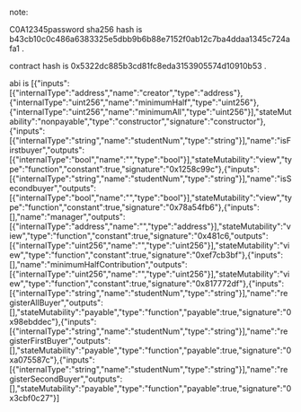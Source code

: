 note:

C0A12345password sha256 hash is 
b43cb10c0c486a6383325e5dbb9b6b88e7152f0ab12c7ba4ddaa1345c724afa1 .

contract hash is 0x5322dc885b3cd81fc8eda3153905574d10910b53 .

abi is 
[{"inputs":[{"internalType":"address","name":"creator","type":"address"},{"internalType":"uint256","name":"minimumHalf","type":"uint256"},{"internalType":"uint256","name":"minimumAll","type":"uint256"}],"stateMutability":"nonpayable","type":"constructor","signature":"constructor"},{"inputs":[{"internalType":"string","name":"studentNum","type":"string"}],"name":"isFirstbuyer","outputs":[{"internalType":"bool","name":"","type":"bool"}],"stateMutability":"view","type":"function","constant":true,"signature":"0x1258c99c"},{"inputs":[{"internalType":"string","name":"studentNum","type":"string"}],"name":"isSecondbuyer","outputs":[{"internalType":"bool","name":"","type":"bool"}],"stateMutability":"view","type":"function","constant":true,"signature":"0x78a54fb6"},{"inputs":[],"name":"manager","outputs":[{"internalType":"address","name":"","type":"address"}],"stateMutability":"view","type":"function","constant":true,"signature":"0x481c6,"outputs":[{"internalType":"uint256","name":"","type":"uint256"}],"stateMutability":"view","type":"function","constant":true,"signature":"0xef7cb3bf"},{"inputs":[],"name":"minimumHalfContribution","outputs":[{"internalType":"uint256","name":"","type":"uint256"}],"stateMutability":"view","type":"function","constant":true,"signature":"0x817772df"},{"inputs":[{"internalType":"string","name":"studentNum","type":"string"}],"name":"registerAllBuyer","outputs":[],"stateMutability":"payable","type":"function","payable":true,"signature":"0x98ebddec"},{"inputs":[{"internalType":"string","name":"studentNum","type":"string"}],"name":"registerFirstBuyer","outputs":[],"stateMutability":"payable","type":"function","payable":true,"signature":"0xa075587c"},{"inputs":[{"internalType":"string","name":"studentNum","type":"string"}],"name":"registerSecondBuyer","outputs":[],"stateMutability":"payable","type":"function","payable":true,"signature":"0x3cbf0c27"}]